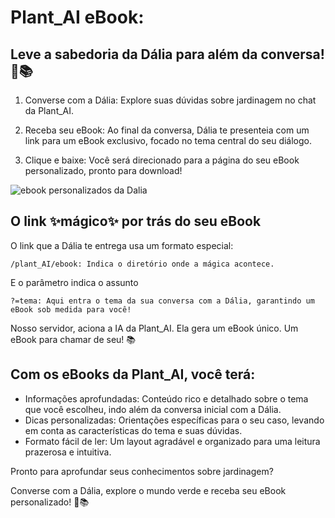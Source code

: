 # Plant_AI eBook: 
Leve a sabedoria da Dália para além da conversa! 🌱📚
---


1. Converse com a Dália: 
Explore suas dúvidas sobre jardinagem no chat da Plant_AI.

2. Receba seu eBook:
Ao final da conversa, Dália te presenteia com um link para um eBook exclusivo, focado no tema central do seu diálogo.

3. Clique e baixe:
Você será direcionado para a página do seu eBook personalizado, pronto para download!

![ebook personalizados da Dalia](https://github.com/brunocastro/plant_ai/assets/1557137/36e3355f-9f29-424b-b8db-10fcf44f3861)

## O link ✨mágico✨ por trás do seu eBook
O link que a Dália te entrega usa um formato especial:

    /plant_AI/ebook: Indica o diretório onde a mágica acontece.

E o parâmetro indica o assunto

    ?=tema: Aqui entra o tema da sua conversa com a Dália, garantindo um eBook sob medida para você!

Nosso servidor, aciona a IA da Plant_AI. Ela gera um eBook único. Um eBook para chamar de seu! 📚

## Com os eBooks da Plant_AI, você terá:

- Informações aprofundadas: Conteúdo rico e detalhado sobre o tema que você escolheu, indo além da conversa inicial com a Dália.
- Dicas personalizadas: Orientações específicas para o seu caso, levando em conta as características do tema e suas dúvidas.
- Formato fácil de ler: Um layout agradável e organizado para uma leitura prazerosa e intuitiva.

Pronto para aprofundar seus conhecimentos sobre jardinagem?

Converse com a Dália, explore o mundo verde e receba seu eBook personalizado! 🌱📚
